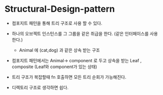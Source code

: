 # Structural-Design-pattern

- 컴포지트 패턴을 통해 트리 구조로 사용 할 수 있다.

- 하나의 오브젝트 인스턴스를 그 그룹을 같은 취급을 한다. (같은 인터페이스를 사용한다.)
    - Animal 에 (cat,dog) 과 같은 상속 받는 구조

- 컴포지트 패턴에서는 Animal-> component 로 두고 상속을 받는 Leaf , composite (Leaf와 component가 있는 상태) 

- 트리 구조가 복잡할때 fn 호출하면 모든 트리 순회가 가능해진다.

- 디렉토리 구조로 생각하면 쉽다.


